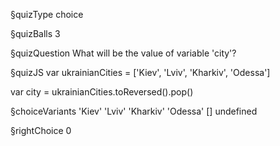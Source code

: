 §quizType
choice

§quizBalls
3

§quizQuestion
What will be the value of variable 'city'?


§quizJS
var ukrainianCities = ['Kiev', 'Lviv', 'Kharkiv', 'Odessa']

var city = ukrainianCities.toReversed().pop()


§choiceVariants
'Kiev'
'Lviv'
'Kharkiv'
'Odessa'
[]
undefined


§rightChoice
0
